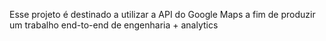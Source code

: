 Esse projeto é destinado a utilizar a API do Google Maps a fim de produzir um trabalho end-to-end de engenharia + analytics

